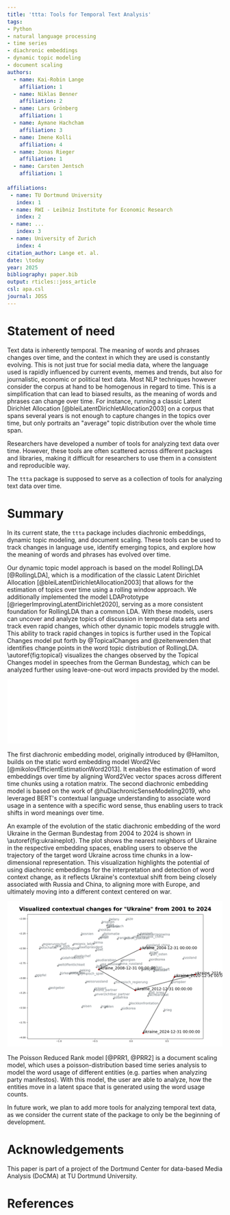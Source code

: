 ```yaml
---
title: 'ttta: Tools for Temporal Text Analysis'
tags:
- Python
- natural language processing
- time series
- diachronic embeddings
- dynamic topic modeling
- document scaling
authors:
  - name: Kai-Robin Lange
    affiliation: 1
  - name: Niklas Benner
    affiliation: 2
  - name: Lars Grönberg
    affiliation: 1
  - name: Aymane Hachcham
    affiliation: 3
  - name: Imene Kolli
    affiliation: 4
  - name: Jonas Rieger
    affiliation: 1
  - name: Carsten Jentsch
    affiliation: 1
    
affiliations:
 - name: TU Dortmund University
   index: 1
 - name: RWI - Leibniz Institute for Economic Research
   index: 2
 - name: ...
   index: 3
 - name: University of Zurich
   index: 4
citation_author: Lange et. al.
date: \today
year: 2025
bibliography: paper.bib
output: rticles::joss_article
csl: apa.csl
journal: JOSS
---
```


# Statement of need 
Text data is inherently temporal. The meaning of words and phrases changes over time, and the context in which they are used is constantly evolving. This is not just true for social media data, where the language used is rapidly influenced by current events, memes and trends, but also for journalistic, economic or political text data. Most NLP techniques however consider the corpus at hand to be homogenous in regard to time. This is a simplification that can lead to biased results, as the meaning of words and phrases can change over time. For instance, running a classic Latent Dirichlet Allocation [@bleiLatentDirichletAllocation2003] on a corpus that spans several years is not enough to capture changes in the topics over time, but only portraits an "average" topic distribution over the whole time span.

Researchers have developed a number of tools for analyzing text data over time. However, these tools are often scattered across different packages and libraries, making it difficult for researchers to use them in a consistent and reproducible way.

The `ttta` package is supposed to serve as a collection of tools for analyzing text data over time. 

# Summary
In its current state, the `ttta` package includes diachronic embeddings, dynamic topic modeling, and document scaling. These tools can be used to track changes in language use, identify emerging topics, and explore how the meaning of words and phrases has evolved over time.

Our dynamic topic model approach is based on the model RollingLDA [@RollingLDA], which is a modification of the classic Latent Dirichlet Allocation [@bleiLatentDirichletAllocation2003] that allows for the estimation of topics over time using a rolling window approach. We additionally implemented the model LDAPrototype [@riegerImprovingLatentDirichlet2020], serving as a more consistent foundation for RollingLDA than a common LDA. With these models, users can uncover and analyze topics of discussion in temporal data sets and track even rapid changes, which other dynamic topic models struggle with. This ability to track rapid changes in topics is further used in the Topical Changes model put forth by @TopicalChanges and @zeitenwenden that identifies change points in the word topic distribution of RollingLDA. \autoref{fig:topical} visualizes the changes observed by the Topical Changes model in speeches from the German Bundestag, which can be analyzed further using leave-one-out word impacts provided by the model.

![Changes observed by the Topical Changes Model in a corpus of speeches held in the German Bundestag between 1949 and 2023. There is one plot for each topic, with the topic's most defining words over the time frame provided as a title for easier interpretation. Each plot shows the stability of the topic over time (blue line) as well as a threshold calculated with a monitoring procedure (orange line). A change is detected, when the observed stability falls below the threshold, indicated by red vertical lines.\label{fig:topical}](changes.pdf)

The first diachronic embedding model, originally introduced by @Hamilton, builds on the static word embedding model Word2Vec [@mikolovEfficientEstimationWord2013]. It enables the estimation of word embeddings over time by aligning Word2Vec vector spaces across different time chunks using a rotation matrix. The second diachronic embedding model is based on the work of @huDiachronicSenseModeling2019, who leveraged BERT's contextual language understanding to associate word usage in a sentence with a specific word sense, thus enabling users to track shifts in word meanings over time.

An example of the evolution of the static diachronic embedding of the word Ukraine in the German Bundestag from 2004 to 2024 is shown in \autoref{fig:ukraineplot}. The plot shows the nearest neighbors of Ukraine in the respective embedding spaces, enabling users to observe the trajectory of the target word Ukraine across time chunks in a low-dimensional representation. This visualization highlights the potential of using diachronic embeddings for the interpretation and detection of word context change, as it reflects Ukraine's contextual shift from being closely associated with Russia and China, to aligning more with Europe, and ultimately moving into a different context centered on war.

![Development of the diachronic embedding of the word "ukraine" from 2004 to 2024 in the German Bundestag. Along with the word itself, its closest neighbors to visualize the target word's track across time. The dimension of the embeddings has been lowered using TSNE.\label{fig:ukraineplot}](ukraine.png)

The Poisson Reduced Rank model [@PRR1, @PRR2] is a document scaling model, which uses a poisson-distribution based time series analysis to model the word usage of different entities (e.g. parties when analyzing party manifestos). With this model, the user are able to analyze, how the entities move in a latent space that is generated using the word usage counts.

In future work, we plan to add more tools for analyzing temporal text data, as we consider the current state of the package to only be the beginning of development.

# Acknowledgements
This paper is part of a project of the Dortmund Center for data-based Media Analysis (DoCMA) at TU Dortmund University.

# References
